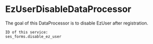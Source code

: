 # EzUserDisableDataProcessor

The goal of this DataProcessor is to disable EzUser after registration.

    ID of this service:
    ses_forms.disable_ez_user
